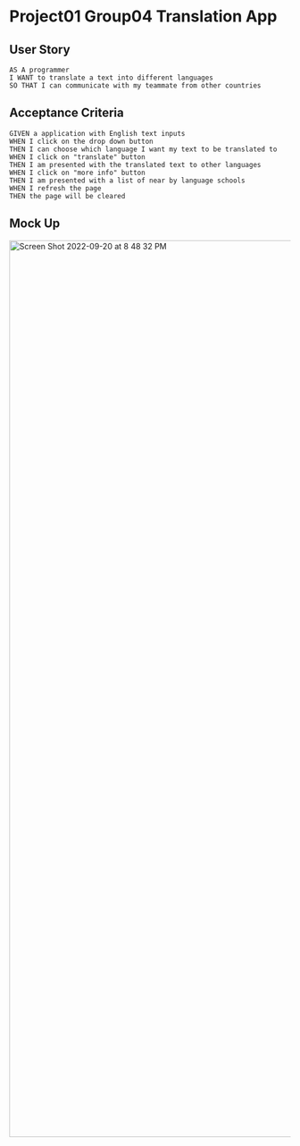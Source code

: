 # Project01 Group04 Translation App

## User Story
```
AS A programmer
I WANT to translate a text into different languages
SO THAT I can communicate with my teammate from other countries
```

## Acceptance Criteria
```
GIVEN a application with English text inputs
WHEN I click on the drop down button
THEN I can choose which language I want my text to be translated to
WHEN I click on "translate" button
THEN I am presented with the translated text to other languages
WHEN I click on "more info" button
THEN I am presented with a list of near by language schools
WHEN I refresh the page
THEN the page will be cleared
```

## Mock Up

<img width="1605" alt="Screen Shot 2022-09-20 at 8 48 32 PM" src="https://user-images.githubusercontent.com/108949883/191410156-9ad0b43f-c3e6-43f1-bc3b-7702f922cdc2.png">
